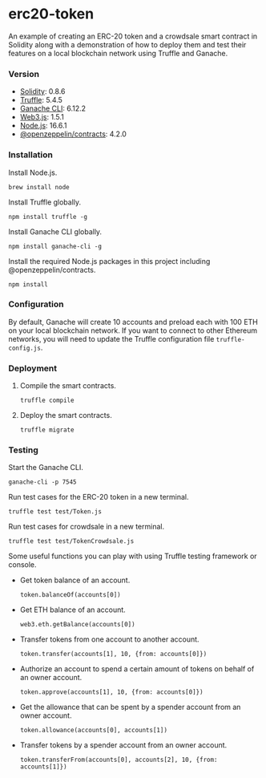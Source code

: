 # erc20-token
An example of creating an ERC-20 token and a crowdsale smart contract in Solidity along with a demonstration of how to deploy them and test their features on a local blockchain network using Truffle and Ganache.

### Version
- [Solidity](https://solidity.readthedocs.io/): 0.8.6
- [Truffle](https://www.trufflesuite.com/): 5.4.5
- [Ganache CLI](https://github.com/trufflesuite/ganache-cli): 6.12.2
- [Web3.js](https://web3js.readthedocs.io/): 1.5.1
- [Node.js](https://nodejs.org/en/): 16.6.1
- [@openzeppelin/contracts](https://openzeppelin.com/): 4.2.0

### Installation
Install Node.js.
```
brew install node
```

Install Truffle globally.
```
npm install truffle -g
```

Install Ganache CLI globally.
```
npm install ganache-cli -g
```

Install the required Node.js packages in this project including @openzeppelin/contracts.
```
npm install
```

### Configuration
By default, Ganache will create 10 accounts and preload each with 100 ETH on your local blockchain network. If you want to connect to other Ethereum networks, you will need to update the Truffle configuration file `truffle-config.js`.

### Deployment
1. Compile the smart contracts.
    ```
    truffle compile
    ```

2. Deploy the smart contracts.
    ```
    truffle migrate
    ```

### Testing
Start the Ganache CLI.
```
ganache-cli -p 7545
```

Run test cases for the ERC-20 token in a new terminal.
```
truffle test test/Token.js
```

Run test cases for crowdsale in a new terminal.
```
truffle test test/TokenCrowdsale.js
```

Some useful functions you can play with using Truffle testing framework or console.
- Get token balance of an account.
    ```
    token.balanceOf(accounts[0])
    ```

- Get ETH balance of an account.
    ```
    web3.eth.getBalance(accounts[0])
    ```

- Transfer tokens from one account to another account.
    ```
    token.transfer(accounts[1], 10, {from: accounts[0]})
    ```

- Authorize an account to spend a certain amount of tokens on behalf of an owner account.
    ```
    token.approve(accounts[1], 10, {from: accounts[0]})
    ```

- Get the allowance that can be spent by a spender account from an owner account.
    ```
    token.allowance(accounts[0], accounts[1])
    ```

- Transfer tokens by a spender account from an owner account.
    ```
    token.transferFrom(accounts[0], accounts[2], 10, {from: accounts[1]})
    ```